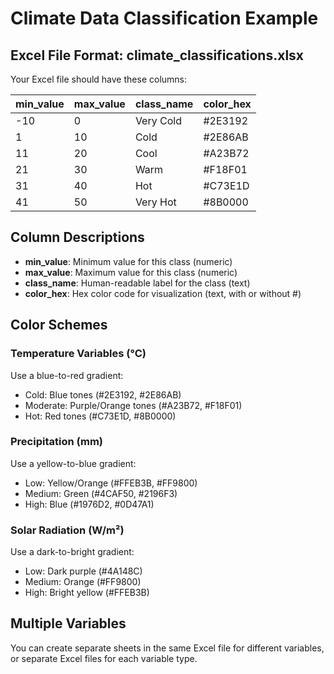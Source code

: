 # Climate Data Classification Example

## Excel File Format: climate_classifications.xlsx

Your Excel file should have these columns:

| min_value | max_value | class_name | color_hex |
|-----------|-----------|------------|-----------|
| -10 | 0 | Very Cold | #2E3192 |
| 1 | 10 | Cold | #2E86AB |
| 11 | 20 | Cool | #A23B72 |
| 21 | 30 | Warm | #F18F01 |
| 31 | 40 | Hot | #C73E1D |
| 41 | 50 | Very Hot | #8B0000 |

## Column Descriptions

- **min_value**: Minimum value for this class (numeric)
- **max_value**: Maximum value for this class (numeric)  
- **class_name**: Human-readable label for the class (text)
- **color_hex**: Hex color code for visualization (text, with or without #)

## Color Schemes

### Temperature Variables (°C)
Use a blue-to-red gradient:
- Cold: Blue tones (#2E3192, #2E86AB)
- Moderate: Purple/Orange tones (#A23B72, #F18F01) 
- Hot: Red tones (#C73E1D, #8B0000)

### Precipitation (mm)
Use a yellow-to-blue gradient:
- Low: Yellow/Orange (#FFEB3B, #FF9800)
- Medium: Green (#4CAF50, #2196F3)
- High: Blue (#1976D2, #0D47A1)

### Solar Radiation (W/m²)
Use a dark-to-bright gradient:
- Low: Dark purple (#4A148C)
- Medium: Orange (#FF9800)
- High: Bright yellow (#FFEB3B)

## Multiple Variables
You can create separate sheets in the same Excel file for different variables, or separate Excel files for each variable type.